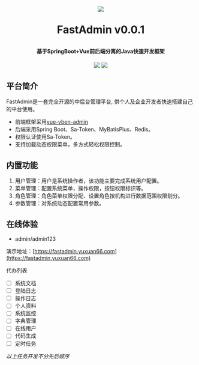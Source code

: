 <p align="center">
    <img src="assets/images/icon.png">
</p>
<h1 align="center" style="margin: 30px 0 30px; font-weight: bold;">FastAdmin v0.0.1</h1>
<h4 align="center">基于SpringBoot+Vue前后端分离的Java快速开发框架</h4>
<p align="center">
	<a href="https://github.com/SirYuxuan/ef-match-trade"><img src="https://svg.hamm.cn/badge.svg?key=FastAdmin&value=v0.0.1"></a>
	<a href="https://github.com/SirYuxuan/ef-match-trade/blob/main/LICENSE"><img src="https://img.shields.io/github/license/mashape/apistatus.svg"></a>
</p>

## 平台简介

FastAdmin是一套完全开源的中后台管理平台, 供个人及企业开发者快速搭建自己的平台使用。

* 前端框架采用[vue-vben-admin](https://github.com/vbenjs/vue-vben-admin)
* 后端采用Spring Boot、Sa-Token、MyBatisPlus、Redis。
* 权限认证使用Sa-Token。
* 支持加载动态权限菜单，多方式轻松权限控制。

## 内置功能

1.  用户管理：用户是系统操作者，该功能主要完成系统用户配置。
2.  菜单管理：配置系统菜单，操作权限，按钮权限标识等。
3.  角色管理：角色菜单权限分配、设置角色按机构进行数据范围权限划分。
4.  参数管理：对系统动态配置常用参数。

## 在线体验

- admin/admin123

演示地址：[https://fastadmin.yuxuan66.com](https://fastadmin.yuxuan66.com)

代办列表
- [ ] 系统文档
- [ ] 登陆日志
- [ ] 操作日志
- [ ] 个人资料
- [ ] 系统监控
- [ ] 字典管理
- [ ] 在线用户
- [ ] 代码生成
- [ ] 定时任务

*以上任务开发不分先后顺序*


